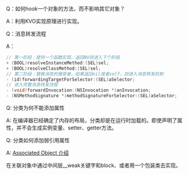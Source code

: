 Q：如何hook一个对象的方法，而不影响其它对象？

A：利用KVO实现原理进行实现。

Q：消息转发流程

A：

```objective-c
// 第一阶段：提供一个函数实现，返回NO则进入下个阶段
+ (BOOL)resolveInstanceMethod:(SEL)sel;
+ (BOOL)resolveClassMethod:(SEL)sel;
// 第二阶段：替换消息的接受者，如果返回nil或者self，则进入消息转发机制
- (id)forwardingTargetForSelector:(SEL)aSelector;
// 进入完整消息转发流程
- (void)forwardInvocation:(NSInvocation *)anInvocation;
- (NSMethodSignature *)methodSignatureForSelector:(SEL)aSelector;
```



Q: 分类为何不能添加属性

A: 在编译器已经确定了内存的布局，分类却是在运行时加载的。即使声明了属性，并不会生成实例变量、setter、getter方法。

Q: 分类如何添加弱引用属性

A: [Associated Object 介绍](https://sunsetroads.github.io/2020/03/22/weak-associated-object/)

在关联对象中通过中间层__weak关键字和block、或者用一个包装类去实现。
